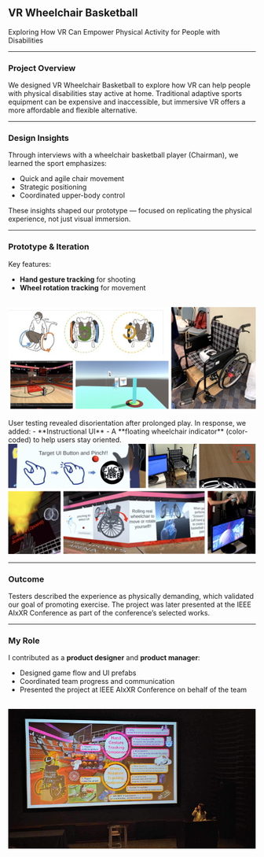 ## VR Wheelchair Basketball

Exploring How VR Can Empower Physical Activity for People with Disabilities

***

### Project Overview

We designed VR Wheelchair Basketball to explore how VR can help people with physical disabilities stay active at home. Traditional adaptive sports equipment can be expensive and inaccessible, but immersive VR offers a more affordable and flexible alternative.

***

### Design Insights

Through interviews with a wheelchair basketball player (Chairman), we learned the sport emphasizes:
- Quick and agile chair movement
- Strategic positioning
- Coordinated upper-body control

These insights shaped our prototype — focused on replicating the physical experience, not just visual immersion.

***

### Prototype & Iteration
Key features:
- **Hand gesture tracking** for shooting
- **Wheel rotation tracking** for movement

<br>

<img src="images/VR-p1.png?raw=true"/>
<br>
<br>
User testing revealed disorientation after prolonged play. In response, we added:
- **Instructional UI**
- A **floating wheelchair indicator** (color-coded) to help users stay oriented.

<img src="images/VR-p2.png?raw=true"/>

***

### Outcome
Testers described the experience as physically demanding, which validated our goal of promoting exercise. The project was later presented at the IEEE AIxXR Conference as part of the conference’s selected works.

***

### My Role
I contributed as a **product designer** and **product manager**:
- Designed game flow and UI prefabs
- Coordinated team progress and communication
- Presented the project at IEEE AIxXR Conference on behalf of the team

<br>
<img src="images/VR-outcome.png?raw=true"/>





